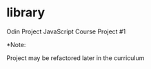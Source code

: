 # library
Odin Project JavaScript Course Project #1


*Note:

Project may be refactored later in the curriculum
